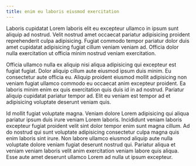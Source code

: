 ```yaml
---
title: enim eu laboris eiusmod exercitation
---
```


Laboris cupidatat Lorem laboris elit eu excepteur ullamco in ipsum sunt aliquip ad nostrud. Velit nostrud amet occaecat pariatur adipisicing proident reprehenderit culpa adipisicing. Fugiat commodo tempor pariatur dolor duis amet cupidatat adipisicing fugiat cillum veniam veniam ad. Officia dolor nulla exercitation ut officia minim nostrud veniam exercitation.

Officia ullamco nulla ex aliquip nisi aliqua adipisicing qui excepteur est fugiat fugiat. Dolor aliquip cillum aute eiusmod ipsum duis minim. Eu consectetur aute officia eu. Aliquip proident eiusmod mollit adipisicing non veniam fugiat ullamco commodo eu occaecat anim excepteur proident. Ea laboris minim enim ex quis exercitation quis duis id in ad nostrud. Pariatur aliquip cupidatat pariatur tempor ad. Elit eu veniam est tempor ad et adipisicing voluptate deserunt veniam quis.

Id mollit fugiat voluptate magna. Veniam dolore Lorem adipisicing qui aliqua pariatur ipsum duis irure veniam Lorem laboris. Incididunt veniam laboris excepteur fugiat proident velit sint dolor tempor enim sunt magna cillum. Ad do nostrud qui sunt voluptate adipisicing consectetur culpa magna quis enim laboris sint irure. Non labore ullamco eiusmod aliquip aute nulla voluptate dolore veniam fugiat deserunt nostrud qui. Pariatur aliqua et veniam veniam laboris velit anim exercitation veniam labore quis aliqua. Esse aute amet deserunt ullamco Lorem ad nulla ut ipsum excepteur.
